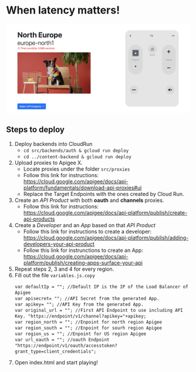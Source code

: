 # When latency matters!

![Real Latency Demo](screenshot1.png)

## Steps to deploy
1. Deploy backends into CloudRun
    - ```cd src/backends/auth & gcloud run deploy```
    - ```cd ../content-backend & gcloud run deploy```
2. Upload proxies to Apigee X.
    - Locate proxies under the folder ```src/proxies``` 
    - Follow this link for instructions: https://cloud.google.com/apigee/docs/api-platform/fundamentals/download-api-proxies#ui 
    - Replace the Target Endpoints with the ones created by Cloud Run.
3. Create an *API Product* with both **oauth** and **channels** proxies. 
    - Follow this link for instructions: https://cloud.google.com/apigee/docs/api-platform/publish/create-api-products
4. Create a *Developer* and an *App* based on that *API Product*
    - Follow this link for instructions to create a developer: https://cloud.google.com/apigee/docs/api-platform/publish/adding-developers-your-api-product
    - Follow this link for instrunctions to create an App: https://cloud.google.com/apigee/docs/api-platform/publish/creating-apps-surface-your-api
5. Repeat steps 2, 3 and 4 for every region.
5. Fill out the file ```variables.js.copy```
    ```
    var defaultIp = ""; //Default IP is the IP of the Load Balancer of Apigee
    var apisecret= ""; //API Secret from the generated App.
    var apikey= ""; //API Key from the generated App.
    var original_url = ""; //First API Endpoint to use including API Key. "https://endpoint/v1/channel?apikey="+apikey;
    var region_north = ""; //Enpoint for north region Apigee
    var region_south = ""; //Enpoint for sourh region Apigee
    var region_us = ""; //Enpoint for US region Apigee
    var url_oauth = ""; //oauth Endpoint "https://endpoint/v1/oauth/accesstoken?grant_type=client_credentials";
    ```
6. Open index.html and start playing!